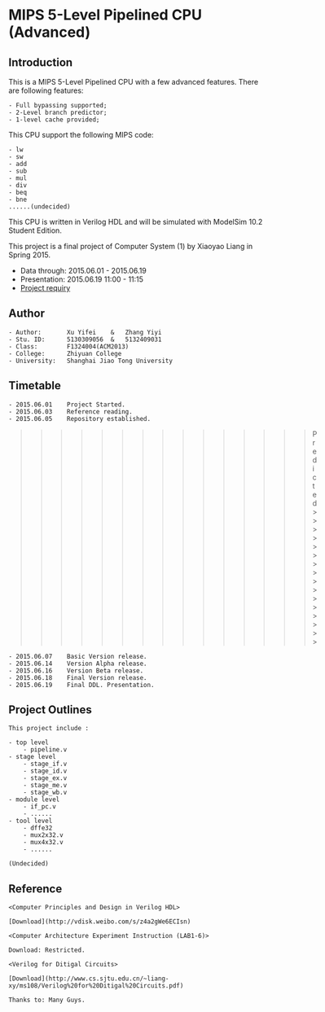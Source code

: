 
# MIPS 5-Level Pipelined CPU (Advanced)

## Introduction

This is a MIPS 5-Level Pipelined CPU with a few advanced features.
There are following features:

	- Full bypassing supported;
	- 2-Level branch predictor;
	- 1-level cache provided;

This CPU support the following MIPS code:

	- lw
	- sw
	- add
	- sub
	- mul
	- div
	- beq
	- bne
	......(undecided)

This CPU is written in Verilog HDL and will be simulated with ModelSim 10.2 Student Edition.

This project is a final project of Computer System (1) by Xiaoyao Liang in Spring 2015.

- Data through: 2015.06.01 - 2015.06.19
- Presentation: 2015.06.19 11:00 - 11:15
- [Project requiry](http://www.cs.sjtu.edu.cn/~liang-xy/ms108/project.pdf)

## Author

	- Author: 		Xu Yifei	&	Zhang Yiyi
	- Stu. ID:		5130309056	&	5132409031
	- Class: 		F1324004(ACM2013)
	- College:		Zhiyuan College
	- University:	Shanghai Jiao Tong University

## Timetable

	- 2015.06.01 	Project Started.
	- 2015.06.03 	Reference reading.
	- 2015.06.05 	Repository established.

>>>>>>>>>>>>>>> Predicted >>>>>>>>>>>>>>>>

	- 2015.06.07	Basic Version release.
	- 2015.06.14 	Version Alpha release.
	- 2015.06.16	Version Beta release.
	- 2015.06.18	Final Version release.
	- 2015.06.19 	Final DDL. Presentation.

## Project Outlines

	This project include :

	- top level
		- pipeline.v
	- stage level
		- stage_if.v
		- stage_id.v
		- stage_ex.v
		- stage_me.v
		- stage_wb.v
	- module level
		- if_pc.v
		- ......
	- tool level
		- dffe32
		- mux2x32.v
		- mux4x32.v
		- ......

	(Undecided)

## Reference

	<Computer Principles and Design in Verilog HDL>

	[Download](http://vdisk.weibo.com/s/z4a2gWe6ECIsn)

	<Computer Architecture Experiment Instruction (LAB1-6)>

	Download: Restricted.

	<Verilog for Ditigal Circuits>

	[Download](http://www.cs.sjtu.edu.cn/~liang-xy/ms108/Verilog%20for%20Ditigal%20Circuits.pdf)

	Thanks to: Many Guys.

